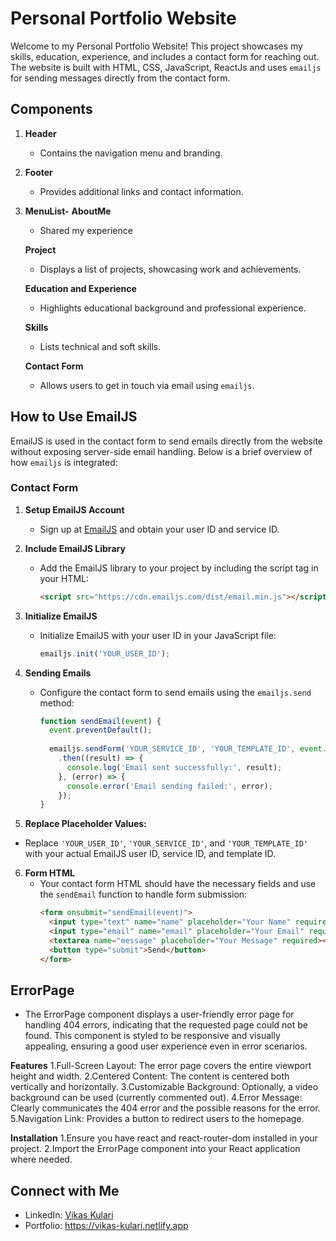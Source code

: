 # Personal Portfolio Website

Welcome to my Personal Portfolio Website! This project showcases my skills, education, experience, and includes a contact form for reaching out. The website is built with HTML, CSS, JavaScript, ReactJs and uses `emailjs` for sending messages directly from the contact form.

## Components

1. **Header**
   - Contains the navigation menu and branding.

2. **Footer**
   - Provides additional links and contact information.

3. **MenuList-**
   **AboutMe**
   - Shared my experience

   **Project**
   - Displays a list of projects, showcasing work and achievements.
   
   **Education and Experience**
   - Highlights educational background and professional experience.
   
   **Skills**
   - Lists technical and soft skills.
   
   **Contact Form**
   - Allows users to get in touch via email using `emailjs`.

## How to Use EmailJS

EmailJS is used in the contact form to send emails directly from the website without exposing server-side email handling. Below is a brief overview of how `emailjs` is integrated:

### Contact Form

1. **Setup EmailJS Account**
   - Sign up at [EmailJS](https://www.emailjs.com/) and obtain your user ID and service ID.

2. **Include EmailJS Library**
   - Add the EmailJS library to your project by including the script tag in your HTML:
     ```html
     <script src="https://cdn.emailjs.com/dist/email.min.js"></script>
     ```

3. **Initialize EmailJS**
   - Initialize EmailJS with your user ID in your JavaScript file:
     ```javascript
     emailjs.init('YOUR_USER_ID');
     ```

4. **Sending Emails**
   - Configure the contact form to send emails using the `emailjs.send` method:
     ```javascript
     function sendEmail(event) {
       event.preventDefault();
       
       emailjs.sendForm('YOUR_SERVICE_ID', 'YOUR_TEMPLATE_ID', event.target)
         .then((result) => {
           console.log('Email sent successfully:', result);
         }, (error) => {
           console.error('Email sending failed:', error);
         });
     }
     ```

5.  **Replace Placeholder Values:**
   - Replace `'YOUR_USER_ID'`, `'YOUR_SERVICE_ID'`, and `'YOUR_TEMPLATE_ID'` with your actual EmailJS user ID, service ID, and template ID.

6. **Form HTML**
   - Your contact form HTML should have the necessary fields and use the `sendEmail` function to handle form submission:
     ```html
     <form onsubmit="sendEmail(event)">
       <input type="text" name="name" placeholder="Your Name" required />
       <input type="email" name="email" placeholder="Your Email" required />
       <textarea name="message" placeholder="Your Message" required></textarea>
       <button type="submit">Send</button>
     </form>
     ```

## ErrorPage
- The ErrorPage component displays a user-friendly error page for handling 404 errors, indicating that the requested page could not be found. This component is styled to be responsive and visually appealing, ensuring a good user experience even in error scenarios.

**Features**
1.Full-Screen Layout: The error page covers the entire viewport height and width.
2.Centered Content: The content is centered both vertically and horizontally.
3.Customizable Background: Optionally, a video background can be used (currently commented out).
4.Error Message: Clearly communicates the 404 error and the possible reasons for the error.
5.Navigation Link: Provides a button to redirect users to the homepage.

**Installation**
1.Ensure you have react and react-router-dom installed in your project.
2.Import the ErrorPage component into your React application where needed.

## Connect with Me
- LinkedIn: [Vikas Kulari](https://www.linkedin.com/in/vikas-kulari-16013b198)
- Portfolio: https://vikas-kulari.netlify.app

